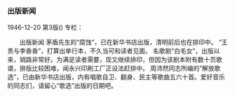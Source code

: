 ### 出版新闻

1946-12-20
第3版()
专栏：

　　出版新闻
    茅盾先生的“腐蚀”，已在新华书店出版，清明前后也在排印中。
    “王贵与李香香”，打算出单行本，不久当可和读者见面。
    名歌剧“白毛女”，出版以来，销路非常好。为满足读者需要，现又继续排印，但因为该剧本附有数十页歌谱，排版比较困难，闻永兴印刷工厂正设法赶排中。
    周沛然同志所编的“解放歌选”，已由新华书店出版，内有唱歌自卫、翻身、民主等歌曲五六十首。爱好音乐的同志们，请留心“歌选”出版的日期吧。
